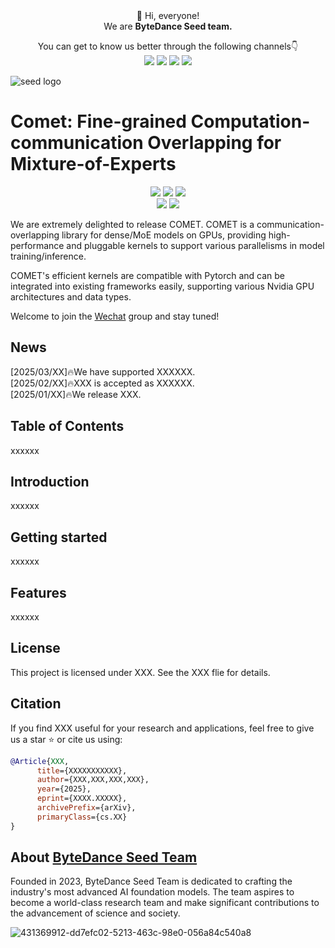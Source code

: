 <div align="center">
 👋 Hi, everyone! 
    <br>
    We are <b>ByteDance Seed team.</b>
</div>

<p align="center">
  You can get to know us better through the following channels👇
  <br>
  <a href="https://seed.bytedance.com/">
    <img src="https://img.shields.io/badge/Website-%231e37ff?style=for-the-badge&logo=bytedance&logoColor=white"></a>
  <a href="https://github.com/user-attachments/assets/5793e67c-79bb-4a59-811a-fcc7ed510bd4">
    <img src="https://img.shields.io/badge/WeChat-07C160?style=for-the-badge&logo=wechat&logoColor=white"></a>
 <a href="https://www.xiaohongshu.com/user/profile/668e7e15000000000303157d?xsec_token=ABl2-aqekpytY6A8TuxjrwnZskU-6BsMRE_ufQQaSAvjc%3D&xsec_source=pc_search">
    <img src="https://img.shields.io/badge/Xiaohongshu-%23FF2442?style=for-the-badge&logo=xiaohongshu&logoColor=white"></a>
  <a href="https://www.zhihu.com/org/dou-bao-da-mo-xing-tuan-dui/">
    <img src="https://img.shields.io/badge/zhihu-%230084FF?style=for-the-badge&logo=zhihu&logoColor=white"></a>
</p>

![seed logo](https://github.com/user-attachments/assets/c42e675e-497c-4508-8bb9-093ad4d1f216)

<!-- 注释：以上为Seed官方信息，可直接复制使用，请注意导入“Seed WeChat”（第12行）、“Seed logo”(第20行)图片替换 -->


# Comet: Fine-grained Computation-communication Overlapping for Mixture-of-Experts
<p align="center">
  <a href="https://github.com/bytedance/flux">
    <img src="https://img.shields.io/badge/COMET-Project Page-yellow"></a>
  <a href="https://arxiv.org/pdf/2502.19811">
    <img src="https://img.shields.io/badge/COMET-Tech Report-red"></a>
  <a href="XXXX">
    <img src="https://img.shields.io/badge/COMET-Hugging Face-orange"></a>
  <br>
  <a href="https://github.com/user-attachments/assets/d3fcb3bf-466b-4efe-8c3f-5f85258202ae">
    <img src="https://img.shields.io/badge/COMET-Wechat Communication Group-07C160"></a>
  <a href="XXX">
    <img src="https://img.shields.io/badge/License-XXX-blue"></a>
</p>

We are extremely delighted to release COMET. COMET is a communication-overlapping library for dense/MoE models on GPUs, providing high-performance and pluggable kernels to support various parallelisms in model training/inference.

COMET's efficient kernels are compatible with Pytorch and can be integrated into existing frameworks easily, supporting various Nvidia GPU architectures and data types.

Welcome to join the [Wechat](https://github.com/user-attachments/assets/d3fcb3bf-466b-4efe-8c3f-5f85258202ae) group and stay tuned!

<!-- 注释：以上为项目基础信息，以项目COMET举例，Comet一级标题（第25行）、徽章Comet名字（第28、30、32、34行）记得替换，徽章可按需使用
请注意，徽章可根据具体项目自定义，如技术成果落地页、技术成果报告/Paper、Hugging Face、项目微信交流群、License、打榜榜单等，更换名字和链接即可；
专属微信群出现在两个位置，第34行、第42行，可以联系EB同学创建 -->

## News
[2025/03/XX]🔥We have supported XXXXXX.
<br>
[2025/02/XX]🔥XXX is accepted as XXXXXX.
<br>
[2025/01/XX]🔥We release XXX.

## Table of Contents
xxxxxx

## Introduction
xxxxxx

## Getting started
xxxxxx

## Features
xxxxxx

## License
This project is licensed under XXX. See the XXX flie for details.

## Citation
If you find XXX useful for your research and applications, feel free to give us a star ⭐ or cite us using:

```bibtex
@Article{XXX,
      title={XXXXXXXXXXX}, 
      author={XXX,XXX,XXX,XXX},
      year={2025},
      eprint={XXXX.XXXXX},
      archivePrefix={arXiv},
      primaryClass={cs.XX}
}
```

## About [ByteDance Seed Team](https://team.doubao.com/)

Founded in 2023, ByteDance Seed Team is dedicated to crafting the industry's most advanced AI foundation models. The team aspires to become a world-class research team and make significant contributions to the advancement of science and society.

<!-- 注释：About ByteDance Seed Team可直接复制使用 -->


![431369912-dd7efc02-5213-463c-98e0-056a84c540a8](https://github.com/user-attachments/assets/469535a8-42f2-4797-acdf-4f7a1d4a0c3e)

